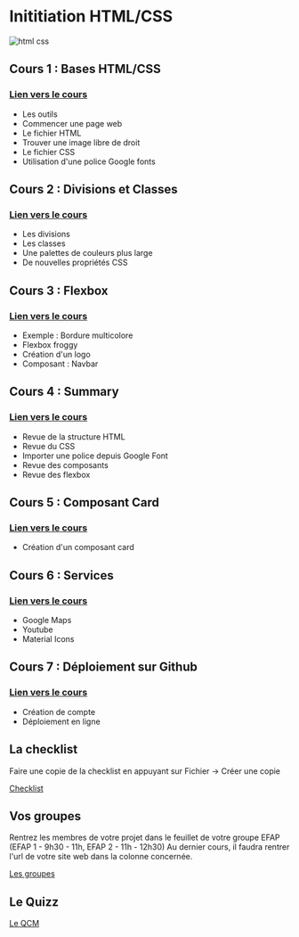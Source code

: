 # Inititiation HTML/CSS

<img src="images-readme/html-css.png" alt="html css">

## Cours 1 : Bases HTML/CSS
### <a href="https://github.com/Joz84/day-a.github.io" target="_blank">Lien vers le cours<a>
* Les outils
* Commencer une page web
* Le fichier HTML
* Trouver une image libre de droit
* Le fichier CSS
* Utilisation d'une police Google fonts

## Cours 2 : Divisions et Classes
### <a href="https://github.com/Joz84/day-b.github.io" target="_blank">Lien vers le cours<a>
* Les divisions
* Les classes
* Une palettes de couleurs plus large
* De nouvelles propriétés CSS

## Cours 3 : Flexbox
### <a href="https://github.com/Joz84/day-c.github.io" target="_blank">Lien vers le cours<a>
* Exemple : Bordure multicolore
* Flexbox froggy
* Création d'un logo
* Composant : Navbar

## Cours 4 : Summary
### <a href="https://github.com/Rjumeau/muffin/tree/master" target="_blank">Lien vers le cours<a>
* Revue de la structure HTML
* Revue du CSS
* Importer une police depuis Google Font
* Revue des composants
* Revue des flexbox


## Cours 5 : Composant Card
### <a href="https://github.com/Rjumeau/muffin/tree/muffin-cards" target="_blank">Lien vers le cours<a>
* Création d'un composant card

## Cours 6 : Services
### <a href="https://github.com/Rjumeau/muffin/tree/muffin-with-services" target="_blank">Lien vers le cours<a>
* Google Maps
* Youtube
* Material Icons

## Cours 7 : Déploiement sur Github
### <a href="https://github.com/Joz84/day-g.github.io" target="_blanck">Lien vers le cours<a>
* Création de compte
* Déploiement en ligne

## La checklist
Faire une copie de la checklist en appuyant sur Fichier -> Créer une copie

[Checklist](https://docs.google.com/spreadsheets/d/1wh6dVkrdQ3tYMyEV4-WfOaJRsLrCZjdpYyDVmWqNCaQ/edit#gid=0)

## Vos groupes 
Rentrez les membres de votre projet dans le feuillet de votre groupe EFAP (EFAP 1 - 9h30 - 11h, EFAP 2 - 11h - 12h30)
Au dernier cours, il faudra rentrer l'url de votre site web dans la colonne concernée.

[Les groupes](https://docs.google.com/spreadsheets/d/1xtmUZApYyVc3OeYyFtAD329td3PE1jcDDaF1BeLR5CQ/edit#gid=0) 


## Le Quizz

[Le QCM](https://forms.gle/LisDLkRYN4SGYc6D9)
